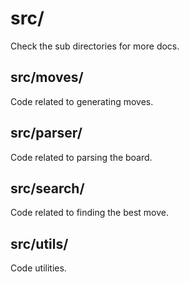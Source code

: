 # src/

Check the sub directories for more docs.

## src/moves/

Code related to generating moves.

## src/parser/

Code related to parsing the board.

## src/search/

Code related to finding the best move.

## src/utils/

Code utilities.

